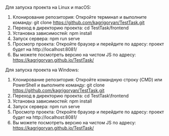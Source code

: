 Для запуска проекта на Linux и macOS:
1. Клонирование репозитория: Откройте терминал и выполните команду:
git clone https://github.com/kagrigoryan/TestTask.git
2. Переход в директорию проекта:
cd TestTask/frontend
3. Установка зависимостей:
npm install
4. Запуск сервера:
npm run serve
5. Просмотр проекта: Откройте браузер и перейдите по адресу:
проект будет на http://localhost:8081/ 
6. Вы можете посмотреть версию на чистом JS по адресу:
https://kagrigoryan.github.io/TestTask/

Для запуска проекта на Windows:
1. Клонирование репозитория: Откройте командную строку (CMD) или PowerShell и выполните команду:
git clone https://github.com/kagrigoryan/TestTask.git
2. Переход в директорию проекта:
cd TestTask\frontend
3. Установка зависимостей:
npm install
4. Запуск сервера:
npm run serve
5. Просмотр проекта: Откройте браузер и перейдите по адресу:
проект будет на http://localhost:8081/ 
6. Вы можете посмотреть версию на чистом JS по адресу:
https://kagrigoryan.github.io/TestTask/
